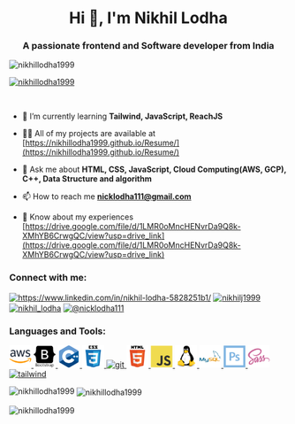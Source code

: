 <h1 align="center">Hi 👋, I'm Nikhil Lodha</h1>
<h3 align="center">A passionate frontend and Software developer from India</h3>

<p align="left"> <img src="https://komarev.com/ghpvc/?username=nikhillodha1999&label=Profile%20views&color=0e75b6&style=flat" alt="nikhillodha1999" /> </p>

<p align="left"> <a href="https://github.com/ryo-ma/github-profile-trophy"><img src="https://github-profile-trophy.vercel.app/?username=nikhillodha1999" alt="nikhillodha1999" /></a> </p>

<p align="left"> <a href="https://twitter.com/" target="blank"><img src="https://img.shields.io/twitter/follow/?logo=twitter&style=for-the-badge" alt="" /></a> </p>

- 🌱 I’m currently learning **Tailwind, JavaScript, ReachJS**

- 👨‍💻 All of my projects are available at [https://nikhillodha1999.github.io/Resume/](https://nikhillodha1999.github.io/Resume/)

- 💬 Ask me about **HTML, CSS, JavaScript, Cloud Computing(AWS, GCP), C++, Data Structure and algorithm**

- 📫 How to reach me **nicklodha111@gmail.com**

- 📄 Know about my experiences [https://drive.google.com/file/d/1LMR0oMncHENvrDa9Q8k-XMhYB6CrwgQC/view?usp=drive_link](https://drive.google.com/file/d/1LMR0oMncHENvrDa9Q8k-XMhYB6CrwgQC/view?usp=drive_link)

<h3 align="left">Connect with me:</h3>
<p align="left">
<a href="https://linkedin.com/in/https://www.linkedin.com/in/nikhil-lodha-5828251b1/" target="blank"><img align="center" src="https://raw.githubusercontent.com/rahuldkjain/github-profile-readme-generator/master/src/images/icons/Social/linked-in-alt.svg" alt="https://www.linkedin.com/in/nikhil-lodha-5828251b1/" height="30" width="40" /></a>
<a href="https://www.codechef.com/users/nikhilj1999" target="blank"><img align="center" src="https://cdn.jsdelivr.net/npm/simple-icons@3.1.0/icons/codechef.svg" alt="nikhilj1999" height="30" width="40" /></a>
<a href="https://www.leetcode.com/nikhil_lodha" target="blank"><img align="center" src="https://raw.githubusercontent.com/rahuldkjain/github-profile-readme-generator/master/src/images/icons/Social/leet-code.svg" alt="nikhil_lodha" height="30" width="40" /></a>
<a href="https://www.hackerearth.com/@nicklodha111" target="blank"><img align="center" src="https://raw.githubusercontent.com/rahuldkjain/github-profile-readme-generator/master/src/images/icons/Social/hackerearth.svg" alt="@nicklodha111" height="30" width="40" /></a>
</p>

<h3 align="left">Languages and Tools:</h3>
<p align="left"> <a href="https://aws.amazon.com" target="_blank" rel="noreferrer"> <img src="https://raw.githubusercontent.com/devicons/devicon/master/icons/amazonwebservices/amazonwebservices-original-wordmark.svg" alt="aws" width="40" height="40"/> </a> <a href="https://getbootstrap.com" target="_blank" rel="noreferrer"> <img src="https://raw.githubusercontent.com/devicons/devicon/master/icons/bootstrap/bootstrap-plain-wordmark.svg" alt="bootstrap" width="40" height="40"/> </a> <a href="https://www.w3schools.com/cpp/" target="_blank" rel="noreferrer"> <img src="https://raw.githubusercontent.com/devicons/devicon/master/icons/cplusplus/cplusplus-original.svg" alt="cplusplus" width="40" height="40"/> </a> <a href="https://www.w3schools.com/css/" target="_blank" rel="noreferrer"> <img src="https://raw.githubusercontent.com/devicons/devicon/master/icons/css3/css3-original-wordmark.svg" alt="css3" width="40" height="40"/> </a> <a href="https://git-scm.com/" target="_blank" rel="noreferrer"> <img src="https://www.vectorlogo.zone/logos/git-scm/git-scm-icon.svg" alt="git" width="40" height="40"/> </a> <a href="https://www.w3.org/html/" target="_blank" rel="noreferrer"> <img src="https://raw.githubusercontent.com/devicons/devicon/master/icons/html5/html5-original-wordmark.svg" alt="html5" width="40" height="40"/> </a> <a href="https://developer.mozilla.org/en-US/docs/Web/JavaScript" target="_blank" rel="noreferrer"> <img src="https://raw.githubusercontent.com/devicons/devicon/master/icons/javascript/javascript-original.svg" alt="javascript" width="40" height="40"/> </a> <a href="https://www.linux.org/" target="_blank" rel="noreferrer"> <img src="https://raw.githubusercontent.com/devicons/devicon/master/icons/linux/linux-original.svg" alt="linux" width="40" height="40"/> </a> <a href="https://www.mysql.com/" target="_blank" rel="noreferrer"> <img src="https://raw.githubusercontent.com/devicons/devicon/master/icons/mysql/mysql-original-wordmark.svg" alt="mysql" width="40" height="40"/> </a> <a href="https://www.photoshop.com/en" target="_blank" rel="noreferrer"> <img src="https://raw.githubusercontent.com/devicons/devicon/master/icons/photoshop/photoshop-line.svg" alt="photoshop" width="40" height="40"/> </a> <a href="https://sass-lang.com" target="_blank" rel="noreferrer"> <img src="https://raw.githubusercontent.com/devicons/devicon/master/icons/sass/sass-original.svg" alt="sass" width="40" height="40"/> </a> <a href="https://tailwindcss.com/" target="_blank" rel="noreferrer"> <img src="https://www.vectorlogo.zone/logos/tailwindcss/tailwindcss-icon.svg" alt="tailwind" width="40" height="40"/> </a> </p>

<p><img align="left" src="https://github-readme-stats.vercel.app/api/top-langs?username=nikhillodha1999&show_icons=true&locale=en&layout=compact" alt="nikhillodha1999" /></p>

<p>&nbsp;<img align="center" src="https://github-readme-stats.vercel.app/api?username=nikhillodha1999&show_icons=true&locale=en" alt="nikhillodha1999" /></p>

<p><img align="center" src="https://github-readme-streak-stats.herokuapp.com/?user=nikhillodha1999&" alt="nikhillodha1999" /></p>

